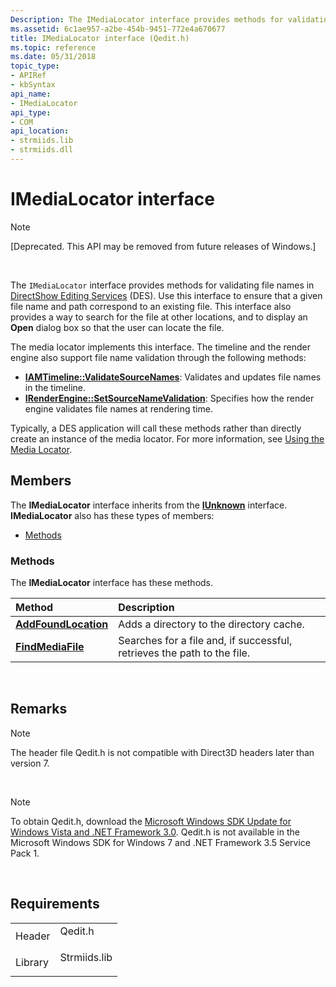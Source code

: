 ```yaml
---
Description: The IMediaLocator interface provides methods for validating file names in DirectShow Editing Services (DES).
ms.assetid: 6c1ae957-a2be-454b-9451-772e4a670677
title: IMediaLocator interface (Qedit.h)
ms.topic: reference
ms.date: 05/31/2018
topic_type: 
- APIRef
- kbSyntax
api_name: 
- IMediaLocator
api_type: 
- COM
api_location: 
- strmiids.lib
- strmiids.dll
---
```


# IMediaLocator interface

> [!Note]  
> \[Deprecated. This API may be removed from future releases of Windows.\]

 

The `IMediaLocator` interface provides methods for validating file names in [DirectShow Editing Services](directshow-editing-services.md) (DES). Use this interface to ensure that a given file name and path correspond to an existing file. This interface also provides a way to search for the file at other locations, and to display an **Open** dialog box so that the user can locate the file.

The media locator implements this interface. The timeline and the render engine also support file name validation through the following methods:

-   [**IAMTimeline::ValidateSourceNames**](iamtimeline-validatesourcenames.md): Validates and updates file names in the timeline.
-   [**IRenderEngine::SetSourceNameValidation**](irenderengine-setsourcenamevalidation.md): Specifies how the render engine validates file names at rendering time.

Typically, a DES application will call these methods rather than directly create an instance of the media locator. For more information, see [Using the Media Locator](using-the-media-locator.md).

## Members

The **IMediaLocator** interface inherits from the [**IUnknown**](https://msdn.microsoft.com/library/ms680509(v=VS.85).aspx) interface. **IMediaLocator** also has these types of members:

-   [Methods](#methods)

### Methods

The **IMediaLocator** interface has these methods.



| Method                                                     | Description                                                                        |
|:-----------------------------------------------------------|:-----------------------------------------------------------------------------------|
| [**AddFoundLocation**](imedialocator-addfoundlocation.md) | Adds a directory to the directory cache.<br/>                                |
| [**FindMediaFile**](imedialocator-findmediafile.md)       | Searches for a file and, if successful, retrieves the path to the file.<br/> |



 

## Remarks

> [!Note]  
> The header file Qedit.h is not compatible with Direct3D headers later than version 7.

 

> [!Note]  
> To obtain Qedit.h, download the [Microsoft Windows SDK Update for Windows Vista and .NET Framework 3.0](https://go.microsoft.com/fwlink/p/?linkid=129787). Qedit.h is not available in the Microsoft Windows SDK for Windows 7 and .NET Framework 3.5 Service Pack 1.

 

## Requirements



|                    |                                                                                         |
|--------------------|-----------------------------------------------------------------------------------------|
| Header<br/>  | <dl> <dt>Qedit.h</dt> </dl>      |
| Library<br/> | <dl> <dt>Strmiids.lib</dt> </dl> |



 

 




